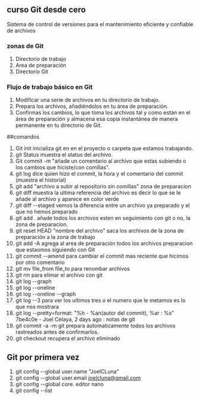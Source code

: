 ## curso Git desde cero 
Sistema de control de versiones para el mantenimiento eficiente y confiable de archivos

### zonas de  Git 
1. Directorio de trabajo 
2. Area de preparación
3. Directorio Git 

### Flujo de trabajo básico en Git
1. Modificar una serie de archivos en tu directorio  de trabajo.
2. Prepara los archivos, añadiéndolos en tu área de preparación. 
2. Confirmas los cambios, lo que toma los archivos tal y como están en el área de preparación y almacena esa copia instantánea de manera permanente en tu directorio de Git.

##comandos
1. Git init inicializa git en en el proyecto o carpeta que estamos trabajando.
2. git Status muestra el status del archivo.
3. Git commit -m "añade un comentario al archivo que estas subiendo o los cambios que hiciste/con comillas".
4. git log dice quien hizo el commit, la hora y el comentario del commit (muestra el historial)
5. git add  "archivo a subir al repositorio sin comillas" zona de preparacion 
6. git diff muestra la ultima referencia del archivo es decir lo que se le añade al archivo y aparece en color verde 
7. git diff --staged vemos la diferencia entre un archivo ya preparado y el que no hemos preparado 
8. git add . añade todos los archivos esten en seguimiento con git o no, la zona de preparacion.
9. git reset HEAD "nombre del archivo" saca los archivos de la zona de preparación a la zona de trabajo 
10. git add -A agrega al area de preparación todos los archivos preparacion que estaomos siguiendo con Git
11. git commit --amend para cambiar el commit mas reciente que hicimos por otro comentario 
12. git mv file_from file_to  para renombar archivos 
13. git rm  para elimar el archivo con git 
14. git log --graph 
15. git log --oneline
16. git log --oneline --graph
17. git log --3 para ver los ultimos tres o el numero que le metamos es lo que nos mostrara
18. git log --pretty=format: "%h - %an(autor del commit),  %ar : %s"
                   7be4c0e - Joel Celaya,  2 days ago : notas de git
19.  git commit -a -m git prepara automaticamente todos los archivos rastreados antes de confirmarlos.                  
20. git checkout recupera el archivo eliminado


## Git por primera vez 
1. git config --global user.name "JoelCLuna" 
2. git config --global user.email joelcluna@gmail.com
3. git config --global core. editor nano 
3. git config --list 

## 

##

##